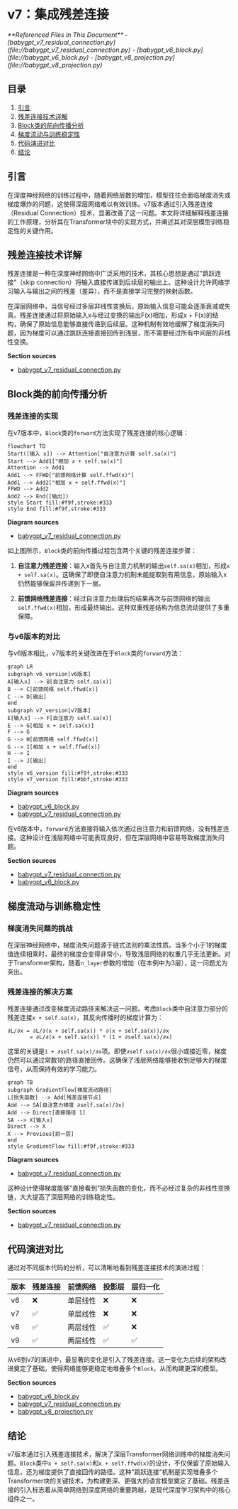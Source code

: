 # v7：集成残差连接

<cite>
**Referenced Files in This Document**   
- [babygpt_v7_residual_connection.py](file://babygpt_v7_residual_connection.py)
- [babygpt_v6_block.py](file://babygpt_v6_block.py)
- [babygpt_v8_projection.py](file://babygpt_v8_projection.py)
</cite>

## 目录
1. [引言](#引言)
2. [残差连接技术详解](#残差连接技术详解)
3. [Block类的前向传播分析](#block类的前向传播分析)
4. [梯度流动与训练稳定性](#梯度流动与训练稳定性)
5. [代码演进对比](#代码演进对比)
6. [结论](#结论)

## 引言

在深度神经网络的训练过程中，随着网络层数的增加，模型往往会面临梯度消失或梯度爆炸的问题，这使得深层网络难以有效训练。v7版本通过引入残差连接（Residual Connection）技术，显著改善了这一问题。本文将详细解释残差连接的工作原理，分析其在Transformer块中的实现方式，并阐述其对深层模型训练稳定性的关键作用。

## 残差连接技术详解

残差连接是一种在深度神经网络中广泛采用的技术，其核心思想是通过"跳跃连接"（skip connection）将输入直接传递到后续层的输出上。这种设计允许网络学习输入与输出之间的残差（差异），而不是直接学习完整的映射函数。

在深层网络中，当信号经过多层非线性变换后，原始输入信息可能会逐渐衰减或失真。残差连接通过将原始输入x与经过变换的输出F(x)相加，形成x + F(x)的结构，确保了原始信息能够直接传递到后续层。这种机制有效地缓解了梯度消失问题，因为梯度可以通过跳跃连接直接回传到浅层，而不需要经过所有中间层的非线性变换。

**Section sources**
- [babygpt_v7_residual_connection.py](file://babygpt_v7_residual_connection.py#L40-L50)

## Block类的前向传播分析

### 残差连接的实现

在v7版本中，`Block`类的`forward`方法实现了残差连接的核心逻辑：

```mermaid
flowchart TD
Start([输入 x]) --> Attention["自注意力计算 self.sa(x)"]
Start --> Add1["相加 x + self.sa(x)"]
Attention --> Add1
Add1 --> FFWD["前馈网络计算 self.ffwd(x)"]
Add1 --> Add2["相加 x + self.ffwd(x)"]
FFWD --> Add2
Add2 --> End([输出])
style Start fill:#f9f,stroke:#333
style End fill:#f9f,stroke:#333
```

**Diagram sources**
- [babygpt_v7_residual_connection.py](file://babygpt_v7_residual_connection.py#L45-L50)

如上图所示，`Block`类的前向传播过程包含两个关键的残差连接步骤：

1. **自注意力残差连接**：输入x首先与自注意力机制的输出`self.sa(x)`相加，形成`x + self.sa(x)`。这确保了即使自注意力机制未能提取到有用信息，原始输入x仍然能够保留并传递到下一层。

2. **前馈网络残差连接**：经过自注意力处理后的结果再次与前馈网络的输出`self.ffwd(x)`相加，形成最终输出。这种双重残差结构为信息流动提供了多重保障。

### 与v6版本的对比

与v6版本相比，v7版本的关键改进在于`Block`类的`forward`方法：

```mermaid
graph LR
subgraph v6_version[v6版本]
A[输入x] --> B[自注意力 self.sa(x)]
B --> C[前馈网络 self.ffwd(x)]
C --> D[输出]
end
subgraph v7_version[v7版本]
E[输入x] --> F[自注意力 self.sa(x)]
E --> G[相加 x + self.sa(x)]
F --> G
G --> H[前馈网络 self.ffwd(x)]
G --> I[相加 x + self.ffwd(x)]
H --> I
I --> J[输出]
end
style v6_version fill:#f9f,stroke:#333
style v7_version fill:#bbf,stroke:#333
```

**Diagram sources**
- [babygpt_v6_block.py](file://babygpt_v6_block.py#L40-L50)
- [babygpt_v7_residual_connection.py](file://babygpt_v7_residual_connection.py#L40-L50)

在v6版本中，`forward`方法直接将输入依次通过自注意力和前馈网络，没有残差连接。这种设计在浅层网络中可能表现良好，但在深层网络中容易导致梯度消失问题。

**Section sources**
- [babygpt_v7_residual_connection.py](file://babygpt_v7_residual_connection.py#L45-L50)
- [babygpt_v6_block.py](file://babygpt_v6_block.py#L40-L50)

## 梯度流动与训练稳定性

### 梯度消失问题的挑战

在深层神经网络中，梯度消失问题源于链式法则的乘法性质。当多个小于1的梯度值连续相乘时，最终的梯度会变得非常小，导致浅层网络的权重几乎无法更新。对于Transformer架构，随着`n_layer`参数的增加（在本例中为3层），这一问题尤为突出。

### 残差连接的解决方案

残差连接通过改变梯度流动路径来解决这一问题。考虑`Block`类中自注意力部分的残差连接`x + self.sa(x)`，其反向传播时的梯度计算为：

```
∂L/∂x = ∂L/∂(x + self.sa(x)) * ∂(x + self.sa(x))/∂x
       = ∂L/∂(x + self.sa(x)) * (1 + ∂self.sa(x)/∂x)
```

这里的关键是`1 + ∂self.sa(x)/∂x`项。即使`∂self.sa(x)/∂x`很小或接近零，梯度仍然可以通过常数1的路径直接回传。这确保了浅层网络能够接收到足够大的梯度信号，从而保持有效的学习能力。

```mermaid
graph TB
subgraph GradientFlow[梯度流动路径]
L[损失函数] --> Add[残差连接节点]
Add --> SA[自注意力梯度 ∂self.sa(x)/∂x]
Add --> Direct[直接路径 1]
SA --> X[输入x]
Direct --> X
X --> Previous[前一层]
end
style GradientFlow fill:#f9f,stroke:#333
```

**Diagram sources**
- [babygpt_v7_residual_connection.py](file://babygpt_v7_residual_connection.py#L45-L50)

这种设计使得梯度能够"直接看到"损失函数的变化，而不必经过复杂的非线性变换链，大大提高了深层网络的训练稳定性。

**Section sources**
- [babygpt_v7_residual_connection.py](file://babygpt_v7_residual_connection.py#L45-L50)

## 代码演进对比

通过对不同版本代码的分析，可以清晰地看到残差连接技术的演进过程：

| 版本 | 残差连接 | 前馈网络 | 投影层 | 层归一化 |
|------|----------|----------|--------|----------|
| v6 | ❌ | 单层线性 | ❌ | ❌ |
| v7 | ✅ | 单层线性 | ❌ | ❌ |
| v8 | ✅ | 两层线性 | ✅ | ❌ |
| v9 | ✅ | 两层线性 | ✅ | ✅ |

从v6到v7的演进中，最显著的变化是引入了残差连接。这一变化为后续的架构改进奠定了基础，使得网络能够更稳定地堆叠多个`Block`，从而构建更深的模型。

**Section sources**
- [babygpt_v6_block.py](file://babygpt_v6_block.py#L40-L50)
- [babygpt_v7_residual_connection.py](file://babygpt_v7_residual_connection.py#L40-L50)
- [babygpt_v8_projection.py](file://babygpt_v8_projection.py#L40-L50)

## 结论

v7版本通过引入残差连接技术，解决了深层Transformer网络训练中的梯度消失问题。`Block`类中`x + self.sa(x)`和`x + self.ffwd(x)`的设计，不仅保留了原始输入信息，还为梯度提供了直接回传的路径。这种"跳跃连接"机制是实现堆叠多个Transformer块的关键技术，为构建更深、更强大的语言模型奠定了基础。残差连接的引入标志着从简单网络到深度网络的重要跨越，是现代深度学习架构中的核心组件之一。